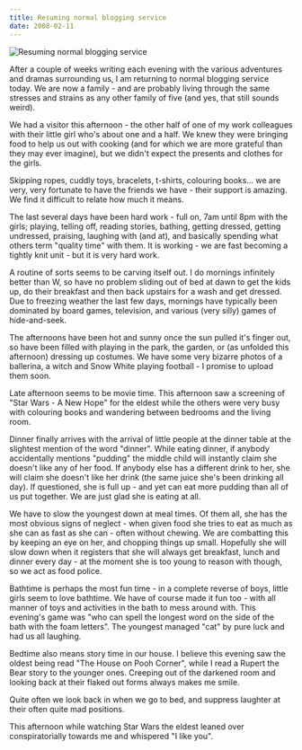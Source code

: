 ```yaml
---
title: Resuming normal blogging service
date: 2008-02-11
---
```


![Resuming normal blogging service](https://source.unsplash.com/jpkvklXwt98/1600x900)

After a couple of weeks writing each evening with the various adventures and dramas surrounding us, I am returning to normal blogging service today. We are now a family - and are probably living through the same stresses and strains as any other family of five (and yes, that still sounds weird).

We had a visitor this afternoon - the other half of one of my work colleagues with their little girl who's about one and a half. We knew they were bringing food to help us out with cooking (and for which we are more grateful than they may ever imagine), but we didn't expect the presents and clothes for the girls.

Skipping ropes, cuddly toys, bracelets, t-shirts, colouring books... we are very, very fortunate to have the friends we have - their support is amazing. We find it difficult to relate how much it means.

The last several days have been hard work - full on, 7am until 8pm with the girls; playing, telling off, reading stories, bathing, getting dressed, getting undressed, praising, laughing with (and at), and basically spending what others term "quality time" with them. It is working - we are fast becoming a tightly knit unit - but it is very hard work.

A routine of sorts seems to be carving itself out. I do mornings infinitely better than W, so have no problem sliding out of bed at dawn to get the kids up, do their breakfast and then back upstairs for a wash and get dressed. Due to freezing weather the last few days, mornings have typically been dominated by board games, television, and various (very silly) games of hide-and-seek.

The afternoons have been hot and sunny once the sun pulled it's finger out, so have been filled with playing in the park, the garden, or (as unfolded this afternoon) dressing up costumes. We have some very bizarre photos of a ballerina, a witch and Snow White playing football - I promise to upload them soon.

Late afternoon seems to be movie time. This afternoon saw a screening of "Star Wars - A New Hope" for the eldest while the others were very busy with colouring books and wandering between bedrooms and the living room.

Dinner finally arrives with the arrival of little people at the dinner table at the slightest mention of the word "dinner". While eating dinner, if anybody accidentally mentions "pudding" the middle child will instantly claim she doesn't like any of her food. If anybody else has a different drink to her, she will claim she doesn't like her drink (the same juice she's been drinking all day). If questioned, she is full up - and yet can eat more pudding than all of us put together. We are just glad she is eating at all.

We have to slow the youngest down at meal times. Of them all, she has the most obvious signs of neglect - when given food she tries to eat as much as she can as fast as she can - often without chewing. We are combatting this by keeping an eye on her, and chopping things up small. Hopefully she will slow down when it registers that she will always get breakfast, lunch and dinner every day - at the moment she is too young to reason with though, so we act as food police.

Bathtime is perhaps the most fun time - in a complete reverse of boys, little girls seem to love bathtime. We have of course made it fun too - with all manner of toys and activities in the bath to mess around with. This evening's game was "who can spell the longest word on the side of the bath with the foam letters". The youngest managed "cat" by pure luck and had us all laughing.

Bedtime also means story time in our house. I believe this evening saw the oldest being read "The House on Pooh Corner", while I read a Rupert the Bear story to the younger ones. Creeping out of the darkened room and looking back at their flaked out forms always makes me smile.

Quite often we look back in when we go to bed, and suppress laughter at their often quite mad positions.

This afternoon while watching Star Wars the eldest leaned over conspiratorially towards me and whispered "I like you".